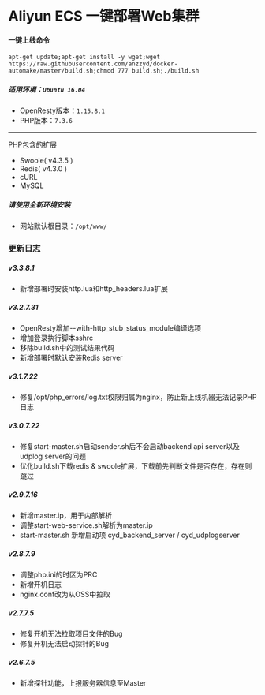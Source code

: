 # Aliyun ECS 一键部署Web集群
#### 一键上线命令
`apt-get update;apt-get install -y wget;wget https://raw.githubusercontent.com/anzzyd/docker-automake/master/build.sh;chmod 777 build.sh;./build.sh`

##### 适用环境：`Ubuntu 16.04`
- OpenResty版本：`1.15.8.1`
- PHP版本：`7.3.6`
------------
PHP包含的扩展
- Swoole( v4.3.5 )
- Redis( v4.3.0 )
- cURL
- MySQL

##### 请使用全新环境安装
- 网站默认根目录：`/opt/www/`

### 更新日志

##### v3.3.8.1
- 新增部署时安装http.lua和http_headers.lua扩展

##### v3.2.7.31
- OpenResty增加--with-http_stub_status_module编译选项
- 增加登录执行脚本sshrc
- 移除build.sh中的测试结果代码
- 新增部署时默认安装Redis server

##### v3.1.7.22
- 修复/opt/php_errors/log.txt权限归属为nginx，防止新上线机器无法记录PHP日志

##### v3.0.7.22
- 修复start-master.sh启动sender.sh后不会启动backend api server以及udplog server的问题
- 优化build.sh下载redis & swoole扩展，下载前先判断文件是否存在，存在则跳过

##### v2.9.7.16
- 新增master.ip，用于内部解析
- 调整start-web-service.sh解析为master.ip
- start-master.sh 新增启动项 cyd_backend_server / cyd_udplogserver

##### v2.8.7.9
- 调整php.ini的时区为PRC
- 新增开机日志
- nginx.conf改为从OSS中拉取

##### v2.7.7.5
- 修复开机无法拉取项目文件的Bug
- 修复开机无法启动探针的Bug

##### v2.6.7.5
- 新增探针功能，上报服务器信息至Master
